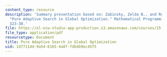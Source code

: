 ```yaml
---
content_type: resource
description: 'Summary presentation based on: Zabinsky, Zelda B., and Robert L. Smith.
  "Pure Adaptive Search in Global Optimization." Mathematical Programming 55 (1992):
  323-38.'
file: https://ol-ocw-studio-app-production.s3.amazonaws.com/courses/15-099-readings-in-optimization-fall-2003/1d77114d9a5461654a87fdb4b9ec45f5_ses6_zabinsky2.pdf
file_type: application/pdf
resourcetype: Document
title: Pure Adaptive Search in Global Optimization
uid: 1d77114d-9a54-6165-4a87-fdb4b9ec45f5
---
```

